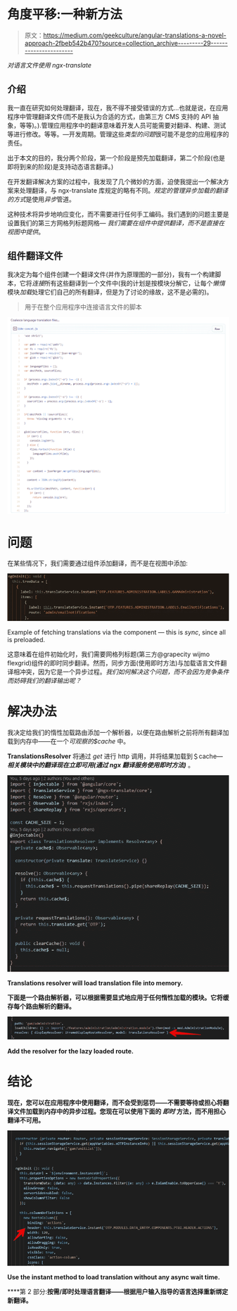 # 角度平移:一种新方法

> 原文：<https://medium.com/geekculture/angular-translations-a-novel-approach-2fbeb542b470?source=collection_archive---------29----------------------->

*对语言文件使用 ngx-translate*

## 介绍

我一直在研究如何处理翻译，现在，我不得不接受错误的方式…也就是说，在应用程序中管理翻译文件(而不是我认为合适的方式，由第三方 CMS 支持的 API 抽象，等等)。).管理应用程序中的翻译意味着开发人员可能需要对翻译、构建、测试等进行修改。等等。—开发周期。管理这些*类型的问题*很可能不是您的应用程序的责任。

出于本文的目的，我分两个阶段，第一个阶段是预先加载翻译，第二个阶段(也是即将到来的阶段)是支持动态语言翻译。)

在开发翻译解决方案的过程中，我发现了几个微妙的方面，迫使我提出一个解决方案来处理翻译，与 ngx-translate 库规定的略有不同。*规定的管理异步加载的翻译的方式*是使用*异步*管道。

这种技术将异步地响应变化，而不需要进行任何手工编码。我们遇到的问题主要是设置我们的第三方网格列标题网格— *我们需要在组件中提供翻译，而不是直接在视图中提供*。

## 组件翻译文件

我决定为每个组件创建一个翻译文件(并作为原理图的一部分)，我有一个构建脚本，它将*连接*所有这些翻译到一个文件中(我的计划是按模块分解它，让每个*懒惰*模块*加载*处理它们自己的所有翻译，但是为了讨论的缘故，这不是必需的)。

> 用于在整个应用程序中连接语言文件的脚本

![](img/76f95c73fa6395460470538399d51bdc.png)

# 问题

在某些情况下，我们需要通过组件添加翻译，而不是在视图中添加:

![](img/c1fc198d2a78b2bdca2ba505fc56dcea.png)

Example of fetching translations via the component — this is *sync*, since all is preloaded.

这意味着在组件初始化时，我们需要网格列标题(第三方@grapecity wijmo flexgrid)组件的即时同步翻译。然而，同步方面(使用即时方法)与加载语言文件翻译相冲突，因为它是一个异步过程。*我们如何解决这个问题，而不会因为竞争条件而妨碍我们的翻译输出呢？*

# 解决办法

我决定给我们的惰性加载路由添加一个解析器，以便在路由解析之前将所有翻译加载到内存中——在一个*可观察的$cache* 中。

**TranslationsResolver** 将通过 *get* 进行 http 调用，并将结果加载到＄cache—***相关模块中的翻译现在立即可用(通过 ngx 翻译服务使用即时方法)*** 。

**![](img/aca7e0c86341d2fca6bae4d2e6030f30.png)**

**Translations resolver will load translation file into memory.**

**下面是一个路由解析器，可以根据需要显式地应用于任何惰性加载的模块。它将缓存每个路由解析的翻译。**

**![](img/2e1a21b06e04e96ebdc7a14801e9583a.png)**

**Add the resolver for the lazy loaded route.**

# **结论**

**现在，您可以在应用程序中使用翻译，而不会受到惩罚——不需要等待或担心将翻译文件加载到内存中的异步过程。您现在可以使用下面的 ***即时*** 方法，而不用担心翻译不可用。**

**![](img/49ae0bfbf936f83a2bbae2eaaa4a6160.png)**

**Use the instant method to load translation without any async wait time.**

****第 2 部分:**按需/即时处理语言翻译——根据用户输入指导的语言选择重新绑定新翻译。**